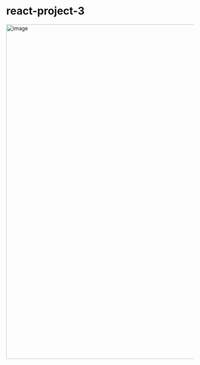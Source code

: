 # react-project-3
<img width="896" alt="image" src="https://github.com/shimisurendran/react-project-3/assets/48888348/868fa5ab-ea44-4fe9-96d1-db3cbd5c563a">
